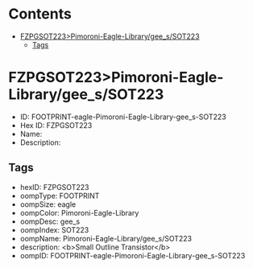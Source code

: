 



Contents
========

* [FZPGSOT223>Pimoroni-Eagle-Library/gee_s/SOT223](#fzpgsot223pimoroni-eagle-librarygee_ssot223)
	* [Tags](#tags)

# FZPGSOT223>Pimoroni-Eagle-Library/gee_s/SOT223

- ID: FOOTPRINT-eagle-Pimoroni-Eagle-Library-gee_s-SOT223
- Hex ID: FZPGSOT223
- Name: 
- Description: 

## Tags

- hexID: FZPGSOT223
- oompType: FOOTPRINT
- oompSize: eagle
- oompColor: Pimoroni-Eagle-Library
- oompDesc: gee_s
- oompIndex: SOT223
- oompName: Pimoroni-Eagle-Library/gee_s/SOT223
- description: &lt;b&gt;Small Outline Transistor&lt;/b&gt;
- oompID: FOOTPRINT-eagle-Pimoroni-Eagle-Library-gee_s-SOT223
